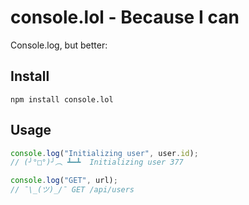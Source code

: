 # console.lol - Because I can

Console.log, but better:

## Install

```
npm install console.lol
```

## Usage

```javascript
console.log("Initializing user", user.id);
// (╯°□°)╯︵ ┻━┻  Initializing user 377
```

```javascript
console.log("GET", url);
// ¯\_(ツ)_/¯ GET /api/users
```
